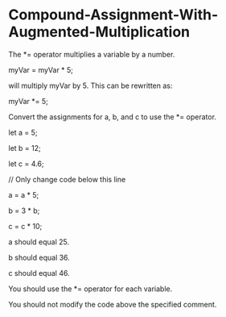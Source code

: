 # Compound-Assignment-With-Augmented-Multiplication

The *= operator multiplies a variable by a number.

myVar = myVar * 5;

will multiply myVar by 5. This can be rewritten as:

myVar *= 5;

Convert the assignments for a, b, and c to use the *= operator.

let a = 5;

let b = 12;

let c = 4.6;

// Only change code below this line

a = a * 5;

b = 3 * b;

c = c * 10;

a should equal 25.

b should equal 36.

c should equal 46.

You should use the *= operator for each variable.

You should not modify the code above the specified comment.
